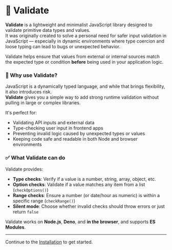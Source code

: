 # 🧪 Validate

**Validate** is a lightweight and minimalist JavaScript library designed to validate primitive data types and values.  
It was originally created to solve a personal need for safer input validation in JavaScript — especially in dynamic environments where type coercion and loose typing can lead to bugs or unexpected behavior.

Validate helps ensure that values from external or internal sources match the expected type or condition **before** being used in your application logic.

### 🎯 Why use Validate?

JavaScript is a dynamically typed language, and while that brings flexibility, it also introduces risk.  
**Validate** gives you a simple way to add strong runtime validation without pulling in large or complex libraries.

It's perfect for:

- Validating API inputs and external data
- Type-checking user input in frontend apps
- Preventing invalid logic caused by unexpected types or values
- Keeping code safe and readable in both Node and browser environments

### ✅ What Validate can do

Validate provides:

- **Type checks**: Verify if a value is a number, string, array, object, etc.
- **Option checks**: Validate if a value matches any item from a list (`checkOptions()`)
- **Range checks**: Ensure a number (or date/hour as numeric) is within a specific range (`checkRange()`)
- **Silent mode**: Choose whether invalid checks should throw errors or just return `false`

Validate works on **Node.js**, **Deno**, and **in the browser**, and supports **ES Modules**.

---

Continue to the [Installation](install.md) to get started.
